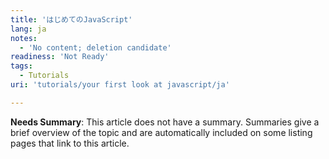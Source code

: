 ```yaml
---
title: 'はじめてのJavaScript'
lang: ja
notes:
  - 'No content; deletion candidate'
readiness: 'Not Ready'
tags:
  - Tutorials
uri: 'tutorials/your first look at javascript/ja'

---
```

**Needs Summary**: This article does not have a summary. Summaries give a brief overview of the topic and are automatically included on some listing pages that link to this article.

